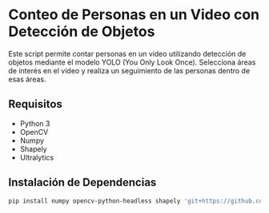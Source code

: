 # Conteo de Personas en un Video con Detección de Objetos

Este script permite contar personas en un video utilizando detección de objetos mediante el modelo YOLO (You Only Look Once). Selecciona áreas de interés en el video y realiza un seguimiento de las personas dentro de esas áreas.

## Requisitos

- Python 3
- OpenCV
- Numpy
- Shapely
- Ultralytics

## Instalación de Dependencias

```bash
pip install numpy opencv-python-headless shapely 'git+https://github.com/ultralytics/yolov5.git'
